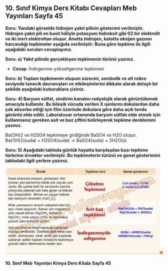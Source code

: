 ## 10. Sınıf Kimya Ders Kitabı Cevapları Meb Yayınları Sayfa 45

**Soru: Yandaki görselde hidrojen yakıt pilinin gösterimi verilmiştir. Hidrojen yakıt pili en basit hâliyle potasyum hidroksit gibi 02 bir elektrolit ve iki inert elektrottan oluşur. Anotta hidrojen, katotta oksijen gazının harcandığı tepkimeler aşağıda verilmiştir: Buna göre tepkime ile ilgili aşağıdaki soruları cevaplayınız.**

**Soru: a) Yakıt pilinde gerçekleşen tepkimenin türünü yazınız.**

* **Cevap**: İndirgenme-yükseltgenme tepkimesi

**Soru: b) Toplam tepkimenin oluşum sürecini, sembolik ve alt mikro seviyede tanecik davranışları ve etkileşimlerini dikkate alarak detaylı bir şekilde aşağıdaki kutucuklara çiziniz.**

**Soru: 4) Baryum sülfat, sindirim kanalını radyolojik olarak görüntülemek amacıyla kullanılır. Bu bileşik vücuda verilen X ışınlarını dokulardan daha çok absorbe ettiği için film üzerinde dokulara göre daha açık tonda görüntü elde edilir. Laboratuvar ortamında baryum sülfatı elde etmek için kullanmanız gereken asit ve baz çiftini belirleyerek tepkime denklemini yazınız.**

Ba(OH)2 ve H2SO4 tepkimeye girdiğinde BaSO4 ve H2O oluşur.  
 Ba(OH)2(suda) + H2SO4(suda) → BaSO4(suda) + 2H2O(s)

**Soru: 5) Aşağıdaki tabloda günlük hayatta karşılaşılan bazı tepkime türlerine örnekler verilmiştir. Bu tepkimelerin türünü ve genel gösterimini tablodaki ilgili yerlere yazınız.**

![](./image1.webp)

**10. Sınıf Meb Yayınları Kimya Ders Kitabı Sayfa 45**
